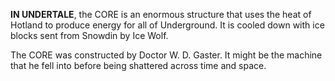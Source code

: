 **IN UNDERTALE**, the CORE is an enormous structure that uses the heat of Hotland to produce energy for all of Underground. It is cooled down with ice blocks sent from Snowdin by Ice Wolf.

The CORE was constructed by <a onclick="loadFile('Doctor W. D. Gaster.md')">Doctor W. D. Gaster</a>. It might be the machine that he fell into before being shattered across time and space.